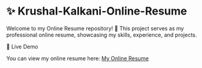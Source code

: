 # ✨ Krushal-Kalkani-Online-Resume

Welcome to my Online Resume repository! 🚀
This project serves as my professional online resume, showcasing my skills, experience, and projects.

🔗 Live Demo

You can view my online resume here:
[My Online Resume](https://krushal-kalkani.github.io/Resume/)
